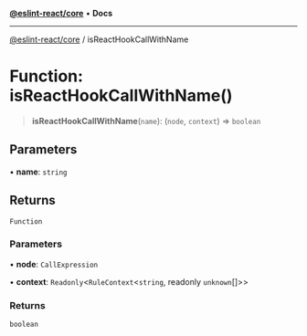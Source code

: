 [**@eslint-react/core**](../README.md) • **Docs**

***

[@eslint-react/core](../README.md) / isReactHookCallWithName

# Function: isReactHookCallWithName()

> **isReactHookCallWithName**(`name`): (`node`, `context`) => `boolean`

## Parameters

• **name**: `string`

## Returns

`Function`

### Parameters

• **node**: `CallExpression`

• **context**: `Readonly`\<`RuleContext`\<`string`, readonly `unknown`[]\>\>

### Returns

`boolean`
